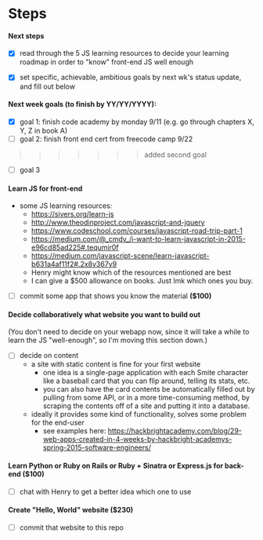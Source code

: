 # Steps

#### Next steps
- [x] read through the 5 JS learning resources to decide your learning roadmap in order to "know" front-end JS well enough
- [x] set specific, achievable, ambitious goals by next wk's status update, and fill out below


#### Next week goals (to finish by YY/YY/YYYY):
- [x] goal 1: finish code academy by monday 9/11 (e.g. go through chapters X, Y, Z in book A)
- [ ] goal 2: finish front end cert from freecode camp 9/22
>>>>>>> added second goal
- [ ] goal 3

#### Learn JS for front-end
- some JS learning resources:
  - https://sivers.org/learn-js
  - http://www.theodinproject.com/javascript-and-jquery
  - https://www.codeschool.com/courses/javascript-road-trip-part-1
  - https://medium.com/@_cmdv_/i-want-to-learn-javascript-in-2015-e96cd85ad225#.tequmir0f
  - https://medium.com/javascript-scene/learn-javascript-b631a4af11f2#.2x8v367y9
  - Henry might know which of the resources mentioned are best
  - I can give a $500 allowance on books. Just lmk which ones you buy.
- [ ] commit some app that shows you know the material **($100)**

#### Decide collaboratively what website you want to build out
(You don't need to decide on your webapp now, since it will take a while to learn the JS "well-enough", so I'm moving this section down.)
- [ ] decide on content
  - a site with static content is fine for your first website
    - one idea is a single-page application with each Smite character like a baseball card that you can flip around, telling its stats, etc.
    - you can also have the card contents be automatically filled out by pulling from some API, or in a more time-consuming method, by scraping the contents off of a site and putting it into a database.
  - ideally it provides some kind of functionality, solves some problem for the end-user
    - see examples here: https://hackbrightacademy.com/blog/29-web-apps-created-in-4-weeks-by-hackbright-academys-spring-2015-software-engineers/

#### Learn Python or Ruby on Rails or Ruby + Sinatra or Express.js for back-end **($100)**
- [ ] chat with Henry to get a better idea which one to use

#### Create "Hello, World" website **($230)**
- [ ] commit that website to this repo
